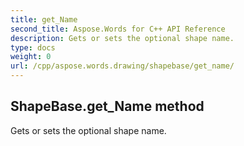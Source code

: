 ```yaml
---
title: get_Name
second_title: Aspose.Words for C++ API Reference
description: Gets or sets the optional shape name. 
type: docs
weight: 0
url: /cpp/aspose.words.drawing/shapebase/get_name/
---
```

## ShapeBase.get_Name method


Gets or sets the optional shape name. 

